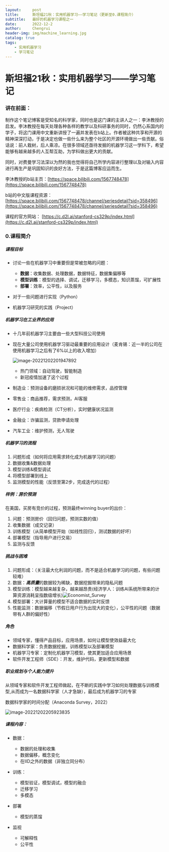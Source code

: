 ```yaml
---
layout:     post
title:      斯坦福21秋：实用机器学习——学习笔记（更新至0.课程简介）
subtitle:   最好的机器学习课程之一
date:       2022-12-2
author:     Chengrui
header-img: img/machine_learning.jpg
catalog: true
tags:
    - 实用机器学习
    - 学习笔记
---
```


# 斯坦福21秋：实用机器学习——学习笔记

### 讲在前面：

制作这个笔记博客是受知名的科学家，同时也是这门课的主讲人之一：李沐教授的启发。李沐教授在每天处理各种各样的教学以及科研事务的同时，仍然心系国内的学子，将这门课用中文重新讲授了一遍并发表在b站上。作者被这种共享和开源的精神深深打动，于是决定也做一些什么来为整个社区的开源环境做出一些贡献。俗话说：前人栽树，后人乘凉。在很多领域还亟待发掘的机器学习这一学科下，希望能够有越来越多的人互帮互助，为学科做出更大的贡献。

同时，对费曼学习法深以为然的我也觉得将自己所学内容进行整理以及对输入内容进行再生产是巩固知识的良好方法，于是这篇博客应运而生。



李沐教授的b站主页：[https://space.bilibili.com/1567748478](https://space.bilibili.com/1567748478)

b站的中文版课程资源：[https://space.bilibili.com/1567748478/channel/seriesdetail?sid=358496](https://space.bilibili.com/1567748478/channel/seriesdetail?sid=358496) 

课程的官方网站： [https://c.d2l.ai/stanford-cs329p/index.html](https://c.d2l.ai/stanford-cs329p/index.html)



### 0.课程简介

##### 课程目标

- 讨论一些在机器学习中重要但是常被忽略的问题：	
  - **数据**：收集数据、处理数据，数据特征，数据集偏移等
  - **模型训练**：模型的选择、调试，迁移学习，多模态，知识蒸馏，可扩展性
  - **部署**：效率，公平性，以及服务

- 对于一些问题进行实现（Python）
- 机器学习研究的实践（Project）

##### 机器学习在工业界的应用

- 十几年前机器学习主要由一些大型科技公司使用

- 现在大量公司使用机器学习驱动最重要的应用设计（麦肯锡：近一半的公司在使用机器学习之后有了6%以上的收入增加）

  ![image-20221202201947892](https://ibb.co/CnmT6Pw.png)

  - 热门领域：自动驾驶，智能制造
  - 新冠疫情加速了这个过程

- 制造业：预测设备的磨损状况和可能的维修需求，品控管理
- 零售业：商品推荐，需求预测，AI客服
- 医疗行业：疾病检测（CT分析），实时健康状况监测
- 金融业：诈骗监测，贷款申请处理
- 汽车工业：维护预测，无人驾驶

##### 机器学习的流程

1. 问题形成（如何将应用需求转化成为机器学习的问题）
2. 数据收集&数据处理
3. 模型训练&模型调试
4. 将模型部署到线上
5. 监测模型的性能（反馈至第2步，完成迭代的过程）

##### 样例：房价预测

在美国，买房有竞价的过程，预测最终winning buyer的出价：

1. 问题：预测房价（回归问题，预测实数的值）
2. 收集数据（成交记录）
3. 训练模型（从简单模型开始（如线性回归），测试数据的好坏）
4. 部署模型（指导用户进行交易）
5. 监测与反馈

##### 挑战与困难

1. 问题形成：（关注最大化利润的问题，而不是适合机器学习的问题，有些问题较难）
2. 数据：***高质量***的数据较为稀缺，数据挖掘带来的隐私问题
3. 模型训练：模型越来越复杂，越来越昂贵(经济学人：训练AI系统所带来的计算资源消耗呈指数级增长)![Economist_Survey](https://ibb.co/vwwQh9N.png)
4. 模型部署：大计算量的模型不适合数据的实时反馈
5. 性能监测：数据偏移（节假日用户行为出现大的变化），公平性的问题（数据带有人群的偏好性）

##### 角色

- 领域专家，懂得产品目标，应用场景，如何让模型使效益最大化
- 数据科学家：负责数据挖掘，训练模型以及部署模型
- 机器学习专家：定制化机器学习模型，使其更加适合应用场景
- 软件开发工程师（SDE）：开发，维护代码，更新模型和数据

##### 职业规划与个人能力提升

从领域专家和软件开发工程师做起，在不断的实践中学习如何处理数据与训练模型,从而成为一名数据科学家（人才急缺），最后成为机器学习的专家

数据科学家的时间分配（Anaconda Survey，2022）

![image-20221202205923835](https://ibb.co/qpwCVy8.png)

##### 课程内容：

- 数据：
  - 数据的处理和收集
  - 数据偏移，概念变化
  - 在IID之外的数据（非独立同分布）

- 训练：
  - 模型验证，模型调试，模型的融合
  - 迁移学习
  - 多模态

- 部署
  - 模型的蒸馏

- 监视
  - 可解释性
  - 公平性